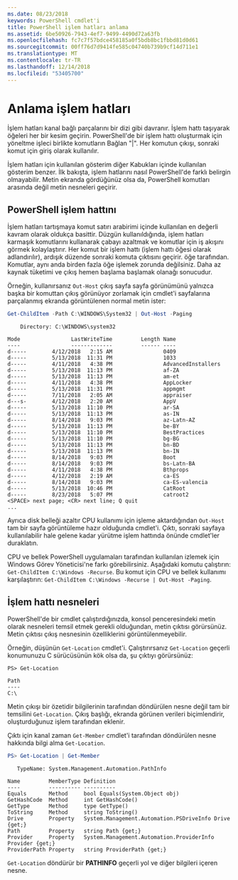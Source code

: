 ```yaml
---
ms.date: 08/23/2018
keywords: PowerShell cmdlet'i
title: PowerShell işlem hatları anlama
ms.assetid: 6be50926-7943-4ef7-9499-4490d72a63fb
ms.openlocfilehash: fc7c7f57bdce458185a0f5bdb8bc1fbbd81d0d61
ms.sourcegitcommit: 00ff76d7d9414fe585c04740b739b9cf14d711e1
ms.translationtype: MT
ms.contentlocale: tr-TR
ms.lasthandoff: 12/14/2018
ms.locfileid: "53405700"
---
```

# <a name="understanding-pipelines"></a>Anlama işlem hatları

İşlem hatları kanal bağlı parçalarını bir dizi gibi davranır. İşlem hattı taşıyarak öğeleri her bir kesim geçirin. PowerShell'de bir işlem hattı oluşturmak için yöneltme işleci birlikte komutların Bağlan "|". Her komutun çıkışı, sonraki komut için giriş olarak kullanılır.

İşlem hatları için kullanılan gösterim diğer Kabukları içinde kullanılan gösterim benzer. İlk bakışta, işlem hatlarını nasıl PowerShell'de farklı belirgin olmayabilir. Metin ekranda gördüğünüz olsa da, PowerShell komutları arasında değil metin nesneleri geçirir.

## <a name="the-powershell-pipeline"></a>PowerShell işlem hattını

İşlem hatları tartışmaya komut satırı arabirimi içinde kullanılan en değerli kavram olarak oldukça basittir. Düzgün kullanıldığında, işlem hatları karmaşık komutlarını kullanarak çabayı azaltmak ve komutlar için iş akışını görmek kolaylaştırır. Her komut bir işlem hattı (işlem hattı öğesi olarak adlandırılır), ardışık düzende sonraki komuta çıktısını geçirir. öğe tarafından. Komutlar, aynı anda birden fazla öğe işlemek zorunda değilsiniz. Daha az kaynak tüketimi ve çıkış hemen başlama başlamak olanağı sonucudur.

Örneğin, kullanırsanız `Out-Host` çıkış sayfa sayfa görünümünü yalnızca başka bir komuttan çıkış görünüyor zorlamak için cmdlet'i sayfalarına parçalanmış ekranda görüntülenen normal metin ister:

```powershell
Get-ChildItem -Path C:\WINDOWS\System32 | Out-Host -Paging
```

```Output
    Directory: C:\WINDOWS\system32

Mode                LastWriteTime         Length Name
----                -------------         ------ ----
d-----        4/12/2018   2:15 AM                0409
d-----        5/13/2018  11:31 PM                1033
d-----        4/11/2018   4:38 PM                AdvancedInstallers
d-----        5/13/2018  11:13 PM                af-ZA
d-----        5/13/2018  11:13 PM                am-et
d-----        4/11/2018   4:38 PM                AppLocker
d-----        5/13/2018  11:31 PM                appmgmt
d-----        7/11/2018   2:05 AM                appraiser
d---s-        4/12/2018   2:20 AM                AppV
d-----        5/13/2018  11:10 PM                ar-SA
d-----        5/13/2018  11:13 PM                as-IN
d-----        8/14/2018   9:03 PM                az-Latn-AZ
d-----        5/13/2018  11:13 PM                be-BY
d-----        5/13/2018  11:10 PM                BestPractices
d-----        5/13/2018  11:10 PM                bg-BG
d-----        5/13/2018  11:13 PM                bn-BD
d-----        5/13/2018  11:13 PM                bn-IN
d-----        8/14/2018   9:03 PM                Boot
d-----        8/14/2018   9:03 PM                bs-Latn-BA
d-----        4/11/2018   4:38 PM                Bthprops
d-----        4/12/2018   2:19 AM                ca-ES
d-----        8/14/2018   9:03 PM                ca-ES-valencia
d-----        5/13/2018  10:46 PM                CatRoot
d-----        8/23/2018   5:07 PM                catroot2
<SPACE> next page; <CR> next line; Q quit
...
```

Ayrıca disk belleği azaltır CPU kullanımı için işleme aktardığından `Out-Host` tam bir sayfa görüntüleme hazır olduğunda cmdlet'i. Çıktı, sonraki sayfaya kullanılabilir hale gelene kadar yürütme işlem hattında önünde cmdlet'ler duraklatın.

CPU ve bellek PowerShell uygulamaları tarafından kullanılan izlemek için Windows Görev Yöneticisi'ne farkı görebilirsiniz. Aşağıdaki komutu çalıştırın: `Get-ChildItem C:\Windows -Recurse`. Bu komut için CPU ve bellek kullanımı karşılaştırın: `Get-ChildItem C:\Windows -Recurse | Out-Host -Paging`.

## <a name="objects-in-the-pipeline"></a>İşlem hattı nesneleri

PowerShell'de bir cmdlet çalıştırdığınızda, konsol penceresindeki metin olarak nesneleri temsil etmek gerekli olduğundan, metin çıktısı görürsünüz. Metin çıktısı çıkış nesnesinin özelliklerini görüntülenmeyebilir.

Örneğin, düşünün `Get-Location` cmdlet'i. Çalıştırırsanız `Get-Location` geçerli konumunuzu C sürücüsünün kök olsa da, şu çıktıyı görürsünüz:

```
PS> Get-Location

Path
----
C:\
```

Metin çıkışı bir özetidir bilgilerinin tarafından döndürülen nesne değil tam bir temsilini `Get-Location`. Çıkış başlığı, ekranda görünen verileri biçimlendirir, oluşturduğunuz işlem tarafından eklenir.

Çıktı için kanal zaman `Get-Member` cmdlet'i tarafından döndürülen nesne hakkında bilgi alma `Get-Location`.

```powershell
PS> Get-Location | Get-Member
```

```Output
   TypeName: System.Management.Automation.PathInfo

Name         MemberType Definition
----         ---------- ----------
Equals       Method     bool Equals(System.Object obj)
GetHashCode  Method     int GetHashCode()
GetType      Method     type GetType()
ToString     Method     string ToString()
Drive        Property   System.Management.Automation.PSDriveInfo Drive {get;}
Path         Property   string Path {get;}
Provider     Property   System.Management.Automation.ProviderInfo Provider {get;}
ProviderPath Property   string ProviderPath {get;}
```

`Get-Location` döndürür bir **PATHINFO** geçerli yol ve diğer bilgileri içeren nesne.
